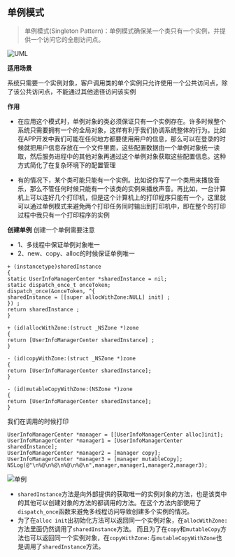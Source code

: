 ## 单例模式

> 单例模式(Singleton Pattern)：单例模式确保某一个类只有一个实例，并提供一个访问它的全剧访问点。


![UML](https://github.com/SunshineBrother/JHBlog/blob/master/设计模式/设计模式/单例模式/UML.png)

**适用场景**

系统只需要一个实例对象，客户调用类的单个实例只允许使用一个公共访问点，除了该公共访问点，不能通过其他途径访问该实例

**作用**
- 在应用这个模式时，单例对象的类必须保证只有一个实例存在。许多时候整个系统只需要拥有一个的全局对象，这样有利于我们协调系统整体的行为。比如在APP开发中我们可能在任何地方都要使用用户的信息，那么可以在登录的时候就把用户信息存放在一个文件里面，这些配置数据由一个单例对象统一读取，然后服务进程中的其他对象再通过这个单例对象获取这些配置信息。这种方式简化了在复杂环境下的配置管理

- 有的情况下，某个类可能只能有一个实例。比如说你写了一个类用来播放音乐，那么不管任何时候只能有一个该类的实例来播放声音。再比如，一台计算机上可以连好几个打印机，但是这个计算机上的打印程序只能有一个，这里就可以通过单例模式来避免两个打印任务同时输出到打印机中，即在整个的打印过程中我只有一个打印程序的实例

 **创建单例**
创建一个单例需要注意
- 1、多线程中保证单例对象唯一
- 2、new、copy、alloc的时候保证单例唯一

```
+ (instancetype)sharedInstance
{
static UserInfoManagerCenter *sharedInstance = nil;
static dispatch_once_t onceToken;
dispatch_once(&onceToken, ^{
sharedInstance = [[super allocWithZone:NULL] init] ;
}) ;
return sharedInstance ;
}

+ (id)allocWithZone:(struct _NSZone *)zone
{
return [UserInfoManagerCenter sharedInstance] ;
}

- (id)copyWithZone:(struct _NSZone *)zone
{
return [UserInfoManagerCenter sharedInstance];
}

- (id)mutableCopyWithZone:(NSZone *)zone
{
return [UserInfoManagerCenter sharedInstance];
}

```


我们在调用的时候打印
```
UserInfoManagerCenter *manager = [[UserInfoManagerCenter alloc]init];
UserInfoManagerCenter *manager1 = [UserInfoManagerCenter sharedInstance];
UserInfoManagerCenter *manager2 = [manager copy];
UserInfoManagerCenter *manager3 = [manager mutableCopy];
NSLog(@"\n%@\n%@\n%@\n%@\n",manager,manager1,manager2,manager3);
```

![单例](https://github.com/SunshineBrother/JHBlog/blob/master/设计模式/设计模式/单例模式/单例.png)


- `sharedInstance`方法是向外部提供的获取唯一的实例对象的方法，也是该类中的其他可以创建对象的方法的都调用的方法。在这个方法内部使用了`dispatch_once`函数来避免多线程访问导致创建多个实例的情况。
- 为了在`alloc init`出初始化方法可以返回同一个实例对象，在`allocWithZone:`方法里面仍然调用了`sharedInstance`方法。
而且为了在`copy`和`mutableCopy`方法也可以返回同一个实例对象，在`copyWithZone:`与`mutableCopyWithZone`也是调用了`sharedInstance`方法。

  
































































































